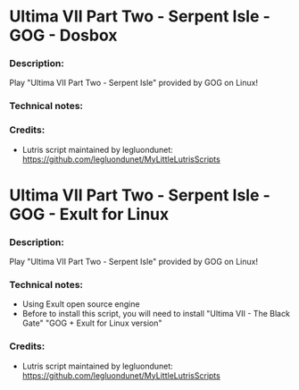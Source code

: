 # Ultima VII Part Two - Serpent Isle - GOG - Dosbox
### Description:
Play "Ultima VII Part Two - Serpent Isle" provided by GOG on Linux!
### Technical notes:
### Credits:
- Lutris script maintained by legluondunet: https://github.com/legluondunet/MyLittleLutrisScripts


# Ultima VII Part Two - Serpent Isle - GOG - Exult for Linux
### Description:
Play "Ultima VII Part Two - Serpent Isle" provided by GOG on Linux!
### Technical notes:
- Using Exult open source engine
- Before to install this script, you will need to install "Ultima VII - The Black Gate" "GOG + Exult for Linux version"
### Credits:
- Lutris script maintained by legluondunet: https://github.com/legluondunet/MyLittleLutrisScripts
